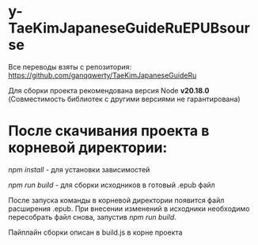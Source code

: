 # y-TaeKimJapaneseGuideRuEPUBsourse

Все переводы взяты с репозитория:
https://github.com/ganqqwerty/TaeKimJapaneseGuideRu

Для сборки проекта рекомендована версия Node <b>v20.18.0</b> (Совместимость библиотек с другими версиями не гарантирована)

# После скачивания проекта в корневой директории:

<i>npm install</i> - для установки зависимостей

<i>npm run build</i> - для сборки исходников в готовый .epub файл

После запуска команды в корневой директории появится файл расширения .epub. При внесении изменений в исходники необходимо пересобрать файл снова, запустив <i>npm run build</i>.

Пайплайн сборки описан в build.js в корне проекта
